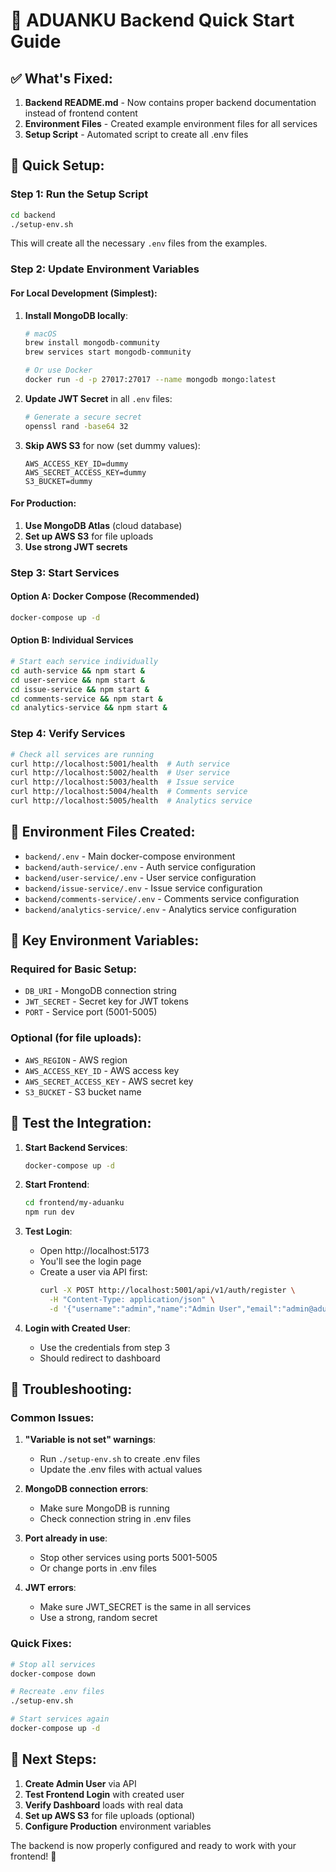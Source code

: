 # 🚀 ADUANKU Backend Quick Start Guide

## ✅ What's Fixed:

1. **Backend README.md** - Now contains proper backend documentation instead of frontend content
2. **Environment Files** - Created example environment files for all services
3. **Setup Script** - Automated script to create all .env files

## 🔧 Quick Setup:

### Step 1: Run the Setup Script
```bash
cd backend
./setup-env.sh
```

This will create all the necessary `.env` files from the examples.

### Step 2: Update Environment Variables

#### For Local Development (Simplest):
1. **Install MongoDB locally**:
   ```bash
   # macOS
   brew install mongodb-community
   brew services start mongodb-community
   
   # Or use Docker
   docker run -d -p 27017:27017 --name mongodb mongo:latest
   ```

2. **Update JWT Secret** in all `.env` files:
   ```bash
   # Generate a secure secret
   openssl rand -base64 32
   ```

3. **Skip AWS S3** for now (set dummy values):
   ```env
   AWS_ACCESS_KEY_ID=dummy
   AWS_SECRET_ACCESS_KEY=dummy
   S3_BUCKET=dummy
   ```

#### For Production:
1. **Use MongoDB Atlas** (cloud database)
2. **Set up AWS S3** for file uploads
3. **Use strong JWT secrets**

### Step 3: Start Services

#### Option A: Docker Compose (Recommended)
```bash
docker-compose up -d
```

#### Option B: Individual Services
```bash
# Start each service individually
cd auth-service && npm start &
cd user-service && npm start &
cd issue-service && npm start &
cd comments-service && npm start &
cd analytics-service && npm start &
```

### Step 4: Verify Services
```bash
# Check all services are running
curl http://localhost:5001/health  # Auth service
curl http://localhost:5002/health  # User service
curl http://localhost:5003/health  # Issue service
curl http://localhost:5004/health  # Comments service
curl http://localhost:5005/health  # Analytics service
```

## 📁 Environment Files Created:

- `backend/.env` - Main docker-compose environment
- `backend/auth-service/.env` - Auth service configuration
- `backend/user-service/.env` - User service configuration
- `backend/issue-service/.env` - Issue service configuration
- `backend/comments-service/.env` - Comments service configuration
- `backend/analytics-service/.env` - Analytics service configuration

## 🔑 Key Environment Variables:

### Required for Basic Setup:
- `DB_URI` - MongoDB connection string
- `JWT_SECRET` - Secret key for JWT tokens
- `PORT` - Service port (5001-5005)

### Optional (for file uploads):
- `AWS_REGION` - AWS region
- `AWS_ACCESS_KEY_ID` - AWS access key
- `AWS_SECRET_ACCESS_KEY` - AWS secret key
- `S3_BUCKET` - S3 bucket name

## 🧪 Test the Integration:

1. **Start Backend Services**:
   ```bash
   docker-compose up -d
   ```

2. **Start Frontend**:
   ```bash
   cd frontend/my-aduanku
   npm run dev
   ```

3. **Test Login**:
   - Open http://localhost:5173
   - You'll see the login page
   - Create a user via API first:
     ```bash
     curl -X POST http://localhost:5001/api/v1/auth/register \
       -H "Content-Type: application/json" \
       -d '{"username":"admin","name":"Admin User","email":"admin@aduanku.com","password":"password123","role":"admin"}'
     ```

4. **Login with Created User**:
   - Use the credentials from step 3
   - Should redirect to dashboard

## 🐛 Troubleshooting:

### Common Issues:

1. **"Variable is not set" warnings**:
   - Run `./setup-env.sh` to create .env files
   - Update the .env files with actual values

2. **MongoDB connection errors**:
   - Make sure MongoDB is running
   - Check connection string in .env files

3. **Port already in use**:
   - Stop other services using ports 5001-5005
   - Or change ports in .env files

4. **JWT errors**:
   - Make sure JWT_SECRET is the same in all services
   - Use a strong, random secret

### Quick Fixes:

```bash
# Stop all services
docker-compose down

# Recreate .env files
./setup-env.sh

# Start services again
docker-compose up -d
```

## 🎯 Next Steps:

1. **Create Admin User** via API
2. **Test Frontend Login** with created user
3. **Verify Dashboard** loads with real data
4. **Set up AWS S3** for file uploads (optional)
5. **Configure Production** environment variables

The backend is now properly configured and ready to work with your frontend! 🚀
